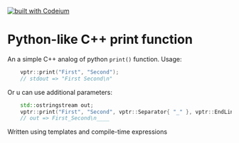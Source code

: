 [![built with Codeium](https://codeium.com/badges/main)](https://codeium.com)
# Python-like C++ print function
An a simple C++ analog of python `print()` function.
Usage:
```c++
    vptr::print("First", "Second");
    // stdout => "First Second\n"
```

Or u can use additional parameters:
```c++
    std::ostringstream out;
    vptr::print("First", "Second", vptr::Separator{ "_" }, vptr::EndLine{ "\n____" }, vptr::Output{ out });
    // out => First_Second\n____
```

Written using templates and compile-time expressions
